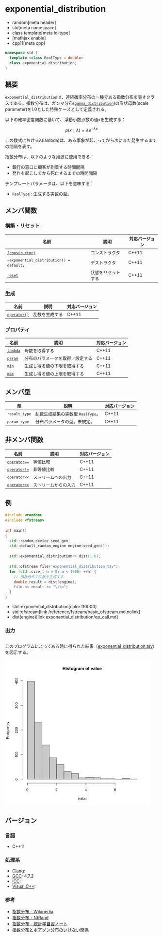 # exponential_distribution
* random[meta header]
* std[meta namespace]
* class template[meta id-type]
* [mathjax enable]
* cpp11[meta cpp]

```cpp
namespace std {
  template <class RealType = double>
  class exponential_distribution;
}
```

## 概要
`exponential_distribution`は、連続確率分布の一種である指数分布を表すクラスである。指数分布は、ガンマ分布([`gamma_distribution`](gamma_distribution.md))の形状母数(scale parameter)を1.0とした特殊ケースとして定義される。  

以下の確率密度関数に基いて、浮動小数点数の値`x`を生成する：

$$ p(x \mid \lambda) = \lambda e^{-\lambda x} $$

この数式におけるλ(lambda)は、ある事象が起こってから次にまた発生するまでの間隔を表す。


指数分布は、以下のような用途に使用できる：

- 銀行の窓口に顧客が到着する時間間隔
- 発作を起こしてから死亡するまでの時間間隔


テンプレートパラメータは、以下を意味する：

- `RealType` : 生成する実数の型。


## メンバ関数
### 構築・リセット

| 名前 | 説明 | 対応バージョン |
|---------------------------------------------------------------|--------------------|-------|
| [`(constructor)`](exponential_distribution/op_constructor.md)           | コンストラクタ     | C++11 |
| `~exponential_distribution() = default;`                                  | デストラクタ       | C++11 |
| [`reset`](exponential_distribution/reset.md)                            | 状態をリセットする | C++11 |


### 生成

| 名前 | 説明 | 対応バージョン |
|-------------------------------------------------|----------------|-------|
| [`operator()`](exponential_distribution/op_call.md) | 乱数を生成する | C++11 |


### プロパティ

| 名前 | 説明 | 対応バージョン |
|------------------------------------------------|----------------------------------|-------|
| [`lambda`](exponential_distribution/lambda.md) | 母数を取得する                   | C++11 |
| [`param`](exponential_distribution/param.md) | 分布のパラメータを取得／設定する | C++11 |
| [`min`](exponential_distribution/min.md)     | 生成し得る値の下限を取得する   | C++11 |
| [`max`](exponential_distribution/max.md)     | 生成し得る値の上限を取得する   | C++11 |


## メンバ型

| 型 | 説明 | 対応バージョン |
|---------------|-------------------|-------|
| `result_type` | 乱数生成結果の実数型 `RealType`。 | C++11 |
| `param_type`  | 分布パラメータの型。未規定。 | C++11 |


## 非メンバ関数

| 名前 | 説明 | 対応バージョン |
|------------------------------------------------------------|----------------------|-------|
| [`operator==`](exponential_distribution/op_equal.md)     | 等値比較             | C++11 |
| [`operator!=`](exponential_distribution/op_not_equal.md) | 非等値比較           | C++11 |
| [`operator<<`](exponential_distribution/op_ostream.md)   | ストリームへの出力   | C++11 |
| [`operator>>`](exponential_distribution/op_istream.md)   | ストリームからの入力 | C++11 |


## 例
```cpp example
#include <random>
#include <fstream>

int main()
{
  std::random_device seed_gen;
  std::default_random_engine engine(seed_gen());

  std::exponential_distribution<> dist(1.0);

  std::ofstream file("exponential_distribution.tsv");
  for (std::size_t n = 0; n < 1000; ++n) {
    // 指数分布で乱数を生成する
    double result = dist(engine);
    file << result << "\t\n";
  }
}
```
* std::exponential_distribution[color ff0000]
* std::ofstream[link /reference/fstream/basic_ofstream.md.nolink]
* dist(engine)[link exponential_distribution/op_call.md]

### 出力
```
```

このプログラムによってある時に得られた結果（[exponential_distribution.tsv](https://github.com/cpprefjp/image/raw/master/reference/random/exponential_distribution/exponential_distribution.tsv)）を図示する。 

![](https://github.com/cpprefjp/image/raw/master/reference/random/exponential_distribution/exponential_distribution.png)

## バージョン
### 言語
- C++11

### 処理系
- [Clang](/implementation.md#clang): 
- [GCC](/implementation.md#gcc): 4.7.2
- [ICC](/implementation.md#icc): 
- [Visual C++](/implementation.md#visual_cpp): 

### 参考
- [指数分布 - Wikipedia](https://ja.wikipedia.org/wiki/指数分布)
- [指数分布 - NtRand](http://www.ntrand.com/jp/exponential-distribution/)
- [指数分布 - 統計学自習ノート](http://aoki2.si.gunma-u.ac.jp/lecture/Bunpu/exponential.html)
- [指数分布とポアソン分布のいけない関係](http://www.slideshare.net/teramonagi/ss-11296227)

